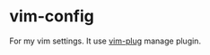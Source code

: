 # vim-config
For my vim settings. It use [vim-plug](https://github.com/junegunn/vim-plug) manage plugin.
